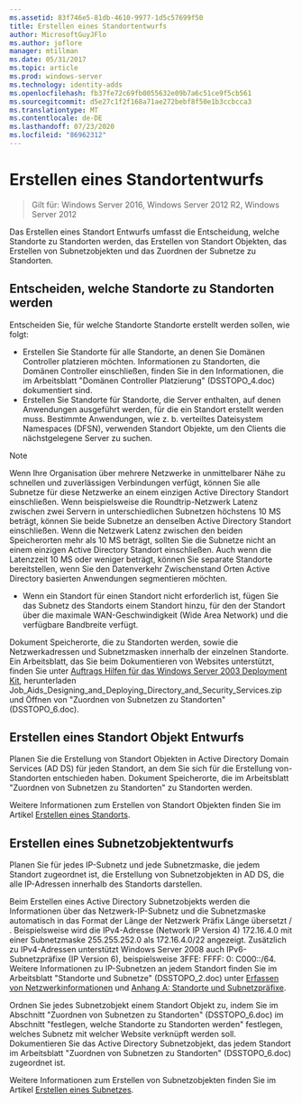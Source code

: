 ```yaml
---
ms.assetid: 83f746e5-81db-4610-9977-1d5c57699f50
title: Erstellen eines Standortentwurfs
author: MicrosoftGuyJFlo
ms.author: joflore
manager: mtillman
ms.date: 05/31/2017
ms.topic: article
ms.prod: windows-server
ms.technology: identity-adds
ms.openlocfilehash: fb37fe72c69fb0055632e09b7a6c51ce9f5cb561
ms.sourcegitcommit: d5e27c1f2f168a71ae272bebf8f50e1b3ccbcca3
ms.translationtype: MT
ms.contentlocale: de-DE
ms.lasthandoff: 07/23/2020
ms.locfileid: "86962312"
---
```

# <a name="creating-a-site-design"></a>Erstellen eines Standortentwurfs

> Gilt für: Windows Server 2016, Windows Server 2012 R2, Windows Server 2012

Das Erstellen eines Standort Entwurfs umfasst die Entscheidung, welche Standorte zu Standorten werden, das Erstellen von Standort Objekten, das Erstellen von Subnetzobjekten und das Zuordnen der Subnetze zu Standorten.

## <a name="deciding-which-locations-will-become-sites"></a>Entscheiden, welche Standorte zu Standorten werden

Entscheiden Sie, für welche Standorte Standorte erstellt werden sollen, wie folgt:

- Erstellen Sie Standorte für alle Standorte, an denen Sie Domänen Controller platzieren möchten. Informationen zu Standorten, die Domänen Controller einschließen, finden Sie in den Informationen, die im Arbeitsblatt "Domänen Controller Platzierung" (DSSTOPO_4.doc) dokumentiert sind.
- Erstellen Sie Standorte für Standorte, die Server enthalten, auf denen Anwendungen ausgeführt werden, für die ein Standort erstellt werden muss. Bestimmte Anwendungen, wie z. b. verteiltes Dateisystem Namespaces (DFSN), verwenden Standort Objekte, um den Clients die nächstgelegene Server zu suchen.

> [!NOTE]
> Wenn Ihre Organisation über mehrere Netzwerke in unmittelbarer Nähe zu schnellen und zuverlässigen Verbindungen verfügt, können Sie alle Subnetze für diese Netzwerke an einem einzigen Active Directory Standort einschließen. Wenn beispielsweise die Roundtrip-Netzwerk Latenz zwischen zwei Servern in unterschiedlichen Subnetzen höchstens 10 MS beträgt, können Sie beide Subnetze an denselben Active Directory Standort einschließen. Wenn die Netzwerk Latenz zwischen den beiden Speicherorten mehr als 10 MS beträgt, sollten Sie die Subnetze nicht an einem einzigen Active Directory Standort einschließen. Auch wenn die Latenzzeit 10 MS oder weniger beträgt, können Sie separate Standorte bereitstellen, wenn Sie den Datenverkehr Zwischenstand Orten Active Directory basierten Anwendungen segmentieren möchten.

- Wenn ein Standort für einen Standort nicht erforderlich ist, fügen Sie das Subnetz des Standorts einem Standort hinzu, für den der Standort über die maximale WAN-Geschwindigkeit (Wide Area Network) und die verfügbare Bandbreite verfügt.

Dokument Speicherorte, die zu Standorten werden, sowie die Netzwerkadressen und Subnetzmasken innerhalb der einzelnen Standorte. Ein Arbeitsblatt, das Sie beim Dokumentieren von Websites unterstützt, finden Sie unter [Auftrags Hilfen für das Windows Server 2003 Deployment Kit](https://microsoft.com/download/details.aspx?id=9608), herunterladen Job_Aids_Designing_and_Deploying_Directory_and_Security_Services.zip und Öffnen von "Zuordnen von Subnetzen zu Standorten" (DSSTOPO_6.doc).

## <a name="creating-a-site-object-design"></a>Erstellen eines Standort Objekt Entwurfs

Planen Sie die Erstellung von Standort Objekten in Active Directory Domain Services (AD DS) für jeden Standort, an dem Sie sich für die Erstellung von-Standorten entschieden haben. Dokument Speicherorte, die im Arbeitsblatt "Zuordnen von Subnetzen zu Standorten" zu Standorten werden.

Weitere Informationen zum Erstellen von Standort Objekten finden Sie im Artikel [Erstellen eines Standorts](/previous-versions/windows/it-pro/windows-server-2008-r2-and-2008/cc772304(v=ws.11)).

## <a name="creating-a-subnet-object-design"></a>Erstellen eines Subnetzobjektentwurfs

Planen Sie für jedes IP-Subnetz und jede Subnetzmaske, die jedem Standort zugeordnet ist, die Erstellung von Subnetzobjekten in AD DS, die alle IP-Adressen innerhalb des Standorts darstellen.

Beim Erstellen eines Active Directory Subnetzobjekts werden die Informationen über das Netzwerk-IP-Subnetz und die Subnetzmaske automatisch in das Format der Länge der Netzwerk Präfix Länge übersetzt <IP address> / <prefix length> . Beispielsweise wird die IPv4-Adresse (Network IP Version 4) 172.16.4.0 mit einer Subnetzmaske 255.255.252.0 als 172.16.4.0/22 angezeigt. Zusätzlich zu IPv4-Adressen unterstützt Windows Server 2008 auch IPv6-Subnetzpräfixe (IP Version 6), beispielsweise 3FFE: FFFF: 0: C000::/64. Weitere Informationen zu IP-Subnetzen an jedem Standort finden Sie im Arbeitsblatt "Standorte und Subnetze" (DSSTOPO_2.doc) unter [Erfassen von Netzwerkinformationen](../../ad-ds/plan/Collecting-Network-Information.md) und [Anhang A: Standorte und Subnetzpräfixe](Appendix-A--Locations-and-Subnet-Prefixes.md).

Ordnen Sie jedes Subnetzobjekt einem Standort Objekt zu, indem Sie im Abschnitt "Zuordnen von Subnetzen zu Standorten" (DSSTOPO_6.doc) im Abschnitt "festlegen, welche Standorte zu Standorten werden" festlegen, welches Subnetz mit welcher Website verknüpft werden soll. Dokumentieren Sie das Active Directory Subnetzobjekt, das jedem Standort im Arbeitsblatt "Zuordnen von Subnetzen zu Standorten" (DSSTOPO_6.doc) zugeordnet ist.

Weitere Informationen zum Erstellen von Subnetzobjekten finden Sie im Artikel [Erstellen eines Subnetzes](/previous-versions/windows/it-pro/windows-server-2008-r2-and-2008/cc770372(v=ws.11)).
